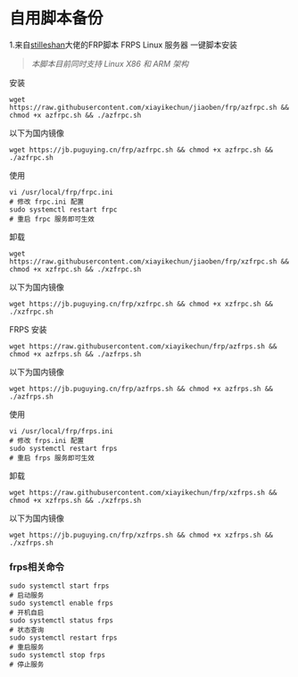 # 自用脚本备份
1.来自[stilleshan](https://github.com/stilleshan)大佬的FRP脚本
FRPS
 Linux 服务器 一键脚本安装
> *本脚本目前同时支持 Linux X86 和 ARM 架构*

安装
```shell
wget https://raw.githubusercontent.com/xiayikechun/jiaoben/frp/azfrpc.sh && chmod +x azfrpc.sh && ./azfrpc.sh
```
以下为国内镜像
```shell
wget https://jb.puguying.cn/frp/azfrpc.sh && chmod +x azfrpc.sh && ./azfrpc.sh
```

使用
```shell
vi /usr/local/frp/frpc.ini
# 修改 frpc.ini 配置
sudo systemctl restart frpc
# 重启 frpc 服务即可生效
```

卸载
```shell
wget https://raw.githubusercontent.com/xiayikechun/jiaoben/frp/xzfrpc.sh && chmod +x xzfrpc.sh && ./xzfrpc.sh
```
以下为国内镜像
```shell
wget https://jb.puguying.cn/frp/xzfrpc.sh && chmod +x xzfrpc.sh && ./xzfrpc.sh
```
FRPS
安装
```shell
wget https://raw.githubusercontent.com/xiayikechun/frp/azfrps.sh && chmod +x azfrps.sh && ./azfrps.sh
```
以下为国内镜像
```shell
wget https://jb.puguying.cn/frp/azfrps.sh && chmod +x azfrps.sh && ./azfrps.sh
```

使用
```shell
vi /usr/local/frp/frps.ini
# 修改 frps.ini 配置
sudo systemctl restart frps
# 重启 frps 服务即可生效
```

卸载

```shell
wget https://raw.githubusercontent.com/xiayikechun/frp/xzfrps.sh && chmod +x xzfrps.sh && ./xzfrps.sh
```
以下为国内镜像
```shell
wget https://jb.puguying.cn/frp/xzfrps.sh && chmod +x xzfrps.sh && ./xzfrps.sh
```

### frps相关命令
```shell
sudo systemctl start frps
# 启动服务 
sudo systemctl enable frps
# 开机自启
sudo systemctl status frps
# 状态查询
sudo systemctl restart frps
# 重启服务
sudo systemctl stop frps
# 停止服务
```
